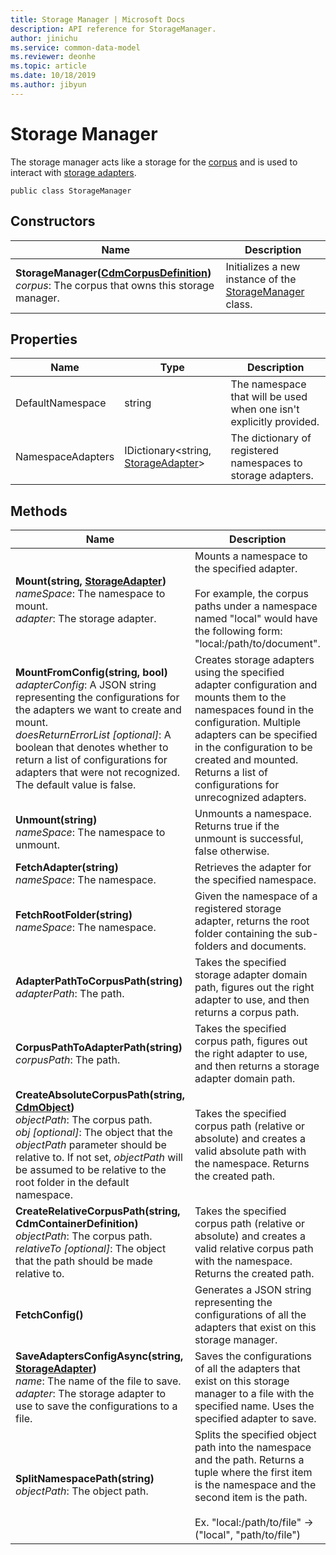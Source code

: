 ```yaml
---
title: Storage Manager | Microsoft Docs
description: API reference for StorageManager.
author: jinichu
ms.service: common-data-model
ms.reviewer: deonhe 
ms.topic: article
ms.date: 10/18/2019
ms.author: jibyun
---
```


# Storage Manager

The storage manager acts like a storage for the [corpus](../cdm/corpus.md) and is used to interact with [storage adapters](storageadapter.md).

```
public class StorageManager
```

## Constructors
|Name|Description|
|---|---|
|**StorageManager([CdmCorpusDefinition](../cdm/corpus.md))**<br/>*corpus*: The corpus that owns this storage manager.|Initializes a new instance of the [StorageManager](storagemanager.md) class.|

## Properties
|Name|Type|Description|
|---|---|---|
|DefaultNamespace|string|The namespace that will be used when one isn't explicitly provided.|
|NamespaceAdapters|IDictionary\<string, [StorageAdapter](storageadapter.md)>|The dictionary of registered namespaces to storage adapters.|

## Methods
|Name|Description|Return Type|
|---|---|---|
|**Mount(string, [StorageAdapter](storageadapter.md))**<br/>*nameSpace*: The namespace to mount.<br/>*adapter*: The storage adapter.|Mounts a namespace to the specified adapter.<br/><br/>For example, the corpus paths under a namespace named "local" would have the following form: "local:/path/to/document".|void|
|**MountFromConfig(string, bool)**<br/>*adapterConfig*: A JSON string representing the configurations for the adapters we want to create and mount.<br/>*doesReturnErrorList [optional]*: A boolean that denotes whether to return a list of configurations for adapters that were not recognized. The default value is false.|Creates storage adapters using the specified adapter configuration and mounts them to the namespaces found in the configuration. Multiple adapters can be specified in the configuration to be created and mounted. Returns a list of configurations for unrecognized adapters.|List\<string>|
|**Unmount(string)**<br/>*nameSpace*: The namespace to unmount.|Unmounts a namespace. Returns true if the unmount is successful, false otherwise.|bool|
|**FetchAdapter(string)**<br/>*nameSpace*: The namespace.|Retrieves the adapter for the specified namespace.|[StorageAdapter](storageadapter.md)|
|**FetchRootFolder(string)**<br/>*nameSpace*: The namespace.|Given the namespace of a registered storage adapter, returns the root folder containing the sub-folders and documents.|[CdmFolderDefinition](../cdm/folder.md)|
|**AdapterPathToCorpusPath(string)**<br/>*adapterPath*: The path.|Takes the specified storage adapter domain path, figures out the right adapter to use, and then returns a corpus path.|string|
|**CorpusPathToAdapterPath(string)**<br/>*corpusPath*: The path.|Takes the specified corpus path, figures out the right adapter to use, and then returns a storage adapter domain path.|string|
|**CreateAbsoluteCorpusPath(string, [CdmObject](../cdm/cdmobject.md))**<br/>*objectPath*: The corpus path.<br/>*obj [optional]*: The object that the *objectPath* parameter should be relative to. If not set, *objectPath* will be assumed to be relative to the root folder in the default namespace.|Takes the specified corpus path (relative or absolute) and creates a valid absolute path with the namespace. Returns the created path.|string|
|**CreateRelativeCorpusPath(string, CdmContainerDefinition)**<br/>*objectPath*: The corpus path.<br/>*relativeTo [optional]*: The object that the path should be made relative to.|Takes the specified corpus path (relative or absolute) and creates a valid relative corpus path with the namespace. Returns the created path.|string|
|**FetchConfig()**|Generates a JSON string representing the configurations of all the adapters that exist on this storage manager.|string|
|**SaveAdaptersConfigAsync(string, [StorageAdapter](storageadapter.md))**<br/>*name*: The name of the file to save. <br/>*adapter*: The storage adapter to use to save the configurations to a file.|Saves the configurations of all the adapters that exist on this storage manager to a file with the specified name. Uses the specified adapter to save.|void|
|**SplitNamespacePath(string)**<br/>*objectPath*: The object path.<br/>|Splits the specified object path into the namespace and the path. Returns a tuple where the first item is the namespace and the second item is the path.<br/><br/>Ex. "local:/path/to/file" -> ("local", "path/to/file")|Tuple\<string, string>|
